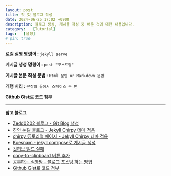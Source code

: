 ```yaml
---
layout: post
title: 첫 깃 블로그 작성
date: 2024-06-25 17:02 +0900
description: 블로그 생성, 게시물 작성 중 배운 것에 대한 내용입니다.
category:   [Tutorial]
tags:   [설정]
# pin: true
---
```


**로컬 실행 명령어 :** `jekyll serve`  

**게시글 생성 명령어 :** `post "포스트명"`  

**게시글 본문 작성 문법 :** `Html 문법 or Markdown 문법`  

**개행 처리 :** `문장의 끝에서 스페이스 두 번`

**Github Gist로 코드 첨부**  

<script src="https://gist.github.com/1haann/39db39e1f7b5720527dca94e4e59717b.js"></script>  

---

**참고 블로그**  

- [Zedd0202 블로그 - Git Blog 생성](https://zeddios.tistory.com/1222/)
- [하얀 눈길 블로그 - Jekyll Chirpy 테마 적용](https://www.irgroup.org/posts/jekyll-chirpy/)
- [chirpy 듀토리얼 페이지 - Jekyll Chirpy 테마 적용](https://chirpy.cotes.page/)
- [Koesnam - jekyll compose로 게시글 생성](https://10kseok.github.io/posts/easy-to-make-default-mdfile-to-use-jekyll-compose/)
- [깃허브 빌드 실패](https://github.com/focuschange/focuschange.github.io/issues/3)  
- [copy-to-clipboard 버튼 추가](https://kosate.github.io/blog/blogs/how-to-add-copy-button-into-jekyll-blogs/)
- [공부하는 식빵맘 - 블로그 포스팅 하는 방법](https://ansohxxn.github.io/blog/posting/)
- [Github Gist로 코드 첨부](https://juyoungit.tistory.com/660)